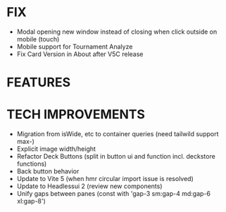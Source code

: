 # FIX
- Modal opening new window instead of closing when click outside on mobile (touch)
- Mobile support for Tournament Analyze
- Fix Card Version in About after V5C release

# FEATURES

# TECH IMPROVEMENTS
- Migration from isWide, etc to container queries (need tailwild support max-)
- Explicit image width/height
- Refactor Deck Buttons (split in button ui and function incl. deckstore functions)
- Back button behavior
- Update to Vite 5 (when hmr circular import issue is resolved)
- Update to Headlessui 2 (review new components)
- Unify gaps between panes (const with 'gap-3 sm:gap-4 md:gap-6 xl:gap-8')
